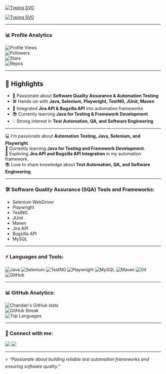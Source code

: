 [![Typing SVG](https://readme-typing-svg.demolab.com?font=Fira+Code&pause=1000&color=4CAF50&width=500&lines=Hi+there+👋;I'm+Chandan;Welcome+to+my+GitHub+Profile)](https://git.io/typing-svg)

[![Typing SVG](https://readme-typing-svg.demolab.com?font=Fira+Code&pause=1000&color=F75C7E&width=500&lines=Software+Quality+Engineer;QA+Automation+Engineer;Selenium+%7C+Playwright+%7C+Java;Always+learning+new+tools+%26+frameworks)](https://git.io/typing-svg)

----

### 📊 Profile Analytics
![Profile Views](https://komarev.com/ghpvc/?username=chandankumarnanand&label=Profile%20Views&color=0e75b6&style=flat)  
![Followers](https://img.shields.io/github/followers/chandankumarnanand?label=Followers&style=flat&color=blue)  
![Stars](https://img.shields.io/github/stars/chandankumarnanand?label=Stars&style=flat&color=yellow)  
![Repos](https://img.shields.io/badge/Public%20Repos-10-green?style=flat)  

---

## 🌟 Highlights

- 🚀 Passionate about **Software Quality Assurance & Automation Testing**  
- 🛠️ Hands-on with **Java, Selenium, Playwright, TestNG, JUnit, Maven**  
- 🔗 Integrated **Jira API & Bugzilla API** into automation frameworks  
- 📚 Currently learning **Java for Testing & Framework Development**  
- 💡 Strong interest in **Test Automation, QA, and Software Engineering**  

---

💻 I’m passionate about **Automation Testing, Java, Selenium, and Playwright**.  
🌱 Currently learning **Java for Testing and Framework Development**.  
🚀 Exploring **Jira API and Bugzilla API Integration** in my automation framework.  
📚 Love to share knowledge about **Test Automation, QA, and Software Engineering**.  

---

### 🛠 Software Quality Assurance (SQA) Tools and Frameworks:
- Selenium WebDriver  
- Playwright  
- TestNG  
- JUnit  
- Maven  
- Jira API  
- Bugzilla API  
- MySQL  

---

### ⚡ Languages and Tools:
![Java](https://img.shields.io/badge/Java-ED8B00?style=for-the-badge&logo=openjdk&logoColor=white)
![Selenium](https://img.shields.io/badge/Selenium-43B02A?style=for-the-badge&logo=selenium&logoColor=white)
![TestNG](https://img.shields.io/badge/TestNG-FF6F00?style=for-the-badge)
![Playwright](https://img.shields.io/badge/Playwright-2EAD33?style=for-the-badge&logo=playwright&logoColor=white)
![MySQL](https://img.shields.io/badge/MySQL-4479A1?style=for-the-badge&logo=mysql&logoColor=white)
![Maven](https://img.shields.io/badge/Maven-C71A36?style=for-the-badge&logo=apache-maven&logoColor=white)
![Git](https://img.shields.io/badge/Git-F05032?style=for-the-badge&logo=git&logoColor=white)
![GitHub](https://img.shields.io/badge/GitHub-181717?style=for-the-badge&logo=github&logoColor=white)

---

### 📊 GitHub Analytics:
![Chandan's GitHub stats](https://github-readme-stats.vercel.app/api?username=chandankumarnanand&show_icons=true&theme=radical)  
![GitHub Streak](https://github-readme-streak-stats.herokuapp.com/?user=chandankumarnanand&theme=radical)  
![Top Languages](https://github-readme-stats.vercel.app/api/top-langs/?username=chandankumarnanand&layout=compact&theme=radical)

-------------

### 🤝 Connect with me:
<a href="mailto:chandankumarnanand@gmail.com"><img src="https://img.shields.io/badge/Email-D14836?style=for-the-badge&logo=gmail&logoColor=white"/></a>
<a href="https://www.linkedin.com/in/chandan-kumar1012/"><img src="https://img.shields.io/badge/LinkedIn-0A66C2?style=for-the-badge&logo=linkedin&logoColor=white"/></a>

---

⭐️ *“Passionate about building reliable test automation frameworks and ensuring software quality.”*
